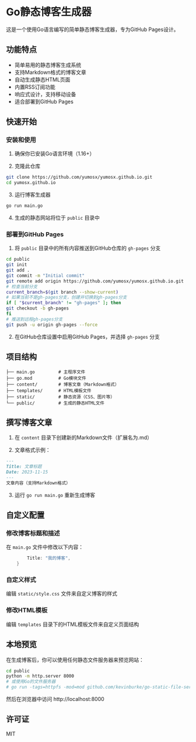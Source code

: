 # Go静态博客生成器

这是一个使用Go语言编写的简单静态博客生成器，专为GitHub Pages设计。

## 功能特点

- 简单易用的静态博客生成系统
- 支持Markdown格式的博客文章
- 自动生成静态HTML页面
- 内置RSS订阅功能
- 响应式设计，支持移动设备
- 适合部署到GitHub Pages

## 快速开始

### 安装和使用

1. 确保你已安装Go语言环境（1.16+）

2. 克隆此仓库
```bash
git clone https://github.com/yumosx/yumosx.github.io.git
cd yumosx.github.io
```

3. 运行博客生成器
```bash
go run main.go
```

4. 生成的静态网站将位于 `public` 目录中

### 部署到GitHub Pages

1. 将 `public` 目录中的所有内容推送到GitHub仓库的 `gh-pages` 分支

```bash
cd public
git init
git add .
git commit -m "Initial commit"
git remote add origin https://github.com/yumosx/yumosx.github.io.git
# 检查当前分支
current_branch=$(git branch --show-current)
# 如果当前不是gh-pages分支，创建并切换到gh-pages分支
if [ "$current_branch" != "gh-pages" ]; then
git checkout -b gh-pages
fi
# 推送到远程gh-pages分支
git push -u origin gh-pages --force
```

2. 在GitHub仓库设置中启用GitHub Pages，并选择 `gh-pages` 分支

## 项目结构

```
├── main.go         # 主程序文件
├── go.mod          # Go模块文件
├── content/        # 博客文章（Markdown格式）
├── templates/      # HTML模板文件
├── static/         # 静态资源（CSS、图片等）
└── public/         # 生成的静态HTML文件
```

## 撰写博客文章

1. 在 `content` 目录下创建新的Markdown文件（扩展名为.md）

2. 文章格式示例：
```markdown
---
Title: 文章标题
Date: 2023-11-15
---
文章内容（支持Markdown格式）
```

3. 运行 `go run main.go` 重新生成博客

## 自定义配置

### 修改博客标题和描述

在 `main.go` 文件中修改以下内容：
```go	site := &Site{
		Title: "我的博客",
	}
```

### 自定义样式

编辑 `static/style.css` 文件来自定义博客的样式

### 修改HTML模板

编辑 `templates` 目录下的HTML模板文件来自定义页面结构

## 本地预览

在生成博客后，你可以使用任何静态文件服务器来预览网站：

```bash
cd public
python -m http.server 8000
# 或使用Go的文件服务器
# go run -tags=httpfs -mod=mod github.com/kevinburke/go-static-file-server/v2/server@latest
```

然后在浏览器中访问 http://localhost:8000

## 许可证

MIT
